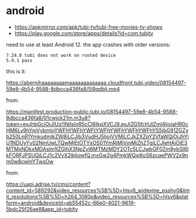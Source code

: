 # android

- https://apkmirror.com/apk/tubi-tv/tubi-free-movies-tv-shows
- https://play.google.com/store/apps/details?id=com.tubitv

need to use at least Android 12. the app crashes with older versions:

~~~
7.24.0 tubi does not work on rooted device
5.9.1 pass
~~~

this is it:

https://abernihaaaaaaaamaaaaaaaaaaaaa.cloudfront.tubi.video/08154497-59e8-4b54-9588-8dbcca436fa8/5l9qdblj.mp4

from:

https://manifest.production-public.tubi.io/08154497-59e8-4b54-9588-8dbcca436fa8/01cwjck21m.m3u8?token=eyJhbGciOiJIUzI1NiIsInR5cCI6IkpXVCJ9.eyJjZG5fcHJlZml4IjoiaHR0cHM6Ly9hYmVybmloYWFhYWFhYWFtYWFhYWFhYWFhYWFhYS5jbG91ZGZyb250LnR1YmkudmlkZW8iLCJjb3VudHJ5IjoiVVMiLCJkZXZpY2VfaWQiOiJhYjU1NDUyYy02NmUwLTQwMjEtOTYxOS01YmRjMjVmMjZhZTgiLCJleHAiOjE3MTMxNDkxMDAsIm1lZGlhX3NpZyI6MTMzMDY2OTc5LCJwbGF0Zm9ybSI6IkFORFJPSUQiLCJ1c2VyX2lkIjowfQ.mxGw2g4PmkWQsjKoS6zcqePWV2x9nm0w8cwlnYTwsOw

from:

<https://uapi.adrise.tv/cms/content?content_id=589292&video_resources%5B%5D=hlsv6_widevine_psshv0&limit_resolutions%5B%5D=h264_1080p&video_resources%5B%5D=hlsv6&platform=android&deviceId=ab55452c-66e0-4021-9619-5bdc25f26ae8&app_id=tubitv>
